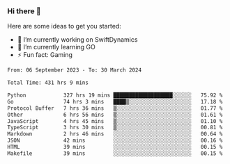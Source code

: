 ### Hi there 👋

Here are some ideas to get you started:

- 🔭 I’m currently working on SwiftDynamics
- 🌱 I’m currently learning GO
-  ⚡ Fun fact: Gaming
  
  <!--
- 👯 I’m looking to collaborate on ...
- 🤔 I’m looking for help with ...
- 💬 Ask me about ...
- 📫 How to reach me: ...
- 😄 Pronouns: ...
-->

<!--START_SECTION:waka-->

```txt
From: 06 September 2023 - To: 30 March 2024

Total Time: 431 hrs 9 mins

Python            327 hrs 19 mins ███████████████████░░░░░░   75.92 %
Go                74 hrs 3 mins   ████▒░░░░░░░░░░░░░░░░░░░░   17.18 %
Protocol Buffer   7 hrs 36 mins   ▒░░░░░░░░░░░░░░░░░░░░░░░░   01.77 %
Other             6 hrs 56 mins   ▒░░░░░░░░░░░░░░░░░░░░░░░░   01.61 %
JavaScript        4 hrs 45 mins   ▒░░░░░░░░░░░░░░░░░░░░░░░░   01.10 %
TypeScript        3 hrs 30 mins   ▒░░░░░░░░░░░░░░░░░░░░░░░░   00.81 %
Markdown          2 hrs 46 mins   ░░░░░░░░░░░░░░░░░░░░░░░░░   00.64 %
JSON              42 mins         ░░░░░░░░░░░░░░░░░░░░░░░░░   00.16 %
HTML              39 mins         ░░░░░░░░░░░░░░░░░░░░░░░░░   00.15 %
Makefile          39 mins         ░░░░░░░░░░░░░░░░░░░░░░░░░   00.15 %
```

<!--END_SECTION:waka-->
